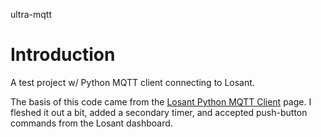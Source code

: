 ultra-mqtt

# Introduction

A test project w/ Python MQTT client connecting to Losant.

The basis of this code came from the 
[Losant Python MQTT Client](https://docs.losant.com/mqtt/python/) page. 
I fleshed it out a bit, added a secondary timer, and accepted 
push-button commands from the Losant dashboard.

